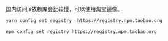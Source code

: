 
国内访问js依赖库会比较慢，可以使用淘宝镜像。

```sh
yarn config set registry  https://registry.npm.taobao.org

npm config set registry https://registry.npm.taobao.org
```
